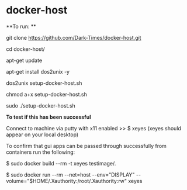 # docker-host

**To run: **

git clone https://github.com/Dark-Times/docker-host.git

cd docker-host/

apt-get update

apt-get install dos2unix -y

dos2unix setup-docker-host.sh

chmod a+x setup-docker-host.sh

sudo ./setup-docker-host.sh



**To test if this has been successful**

Connect to machine via putty with x11 enabled >> $ xeyes (xeyes should appear on your local desktop)

To confirm that gui apps can be passed through successfully from containers run the following:

$ sudo docker build --rm -t xeyes testimage/.

$ sudo docker run --rm --net=host --env="DISPLAY" --volume="$HOME/.Xauthority:/root/.Xauthority:rw" xeyes